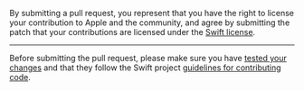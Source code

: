 By submitting a pull request, you represent that you have the right to license
your contribution to Apple and the community, and agree by submitting the patch
that your contributions are licensed under the [Swift
license](https://swift.org/LICENSE.txt).

---

Before submitting the pull request, please make sure you have [tested your
changes](https://github.com/apple/swift/blob/master/docs/ContinuousIntegration.md)
and that they follow the Swift project [guidelines for contributing
code](https://swift.org/contributing/#contributing-code).

